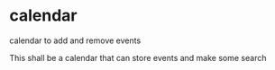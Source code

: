 # calendar
calendar to add and remove events

This shall be a calendar that can store events and make some search 
